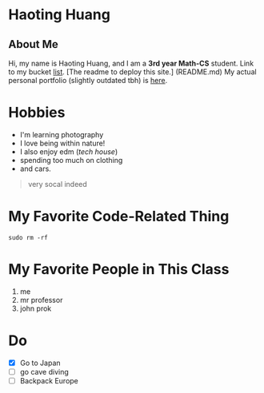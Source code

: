 # Haoting Huang

## About Me
Hi, my name is Haoting Huang, and I am a **3rd year Math-CS** student.
Link to my bucket [list](#do).
[The readme to deploy this site.] (README.md)
My actual personal portfolio (slightly outdated tbh) is [here](sssssrrt01.github.io/personal-portfolio/public_html/final_portfolio/index.html).


# Hobbies
- I'm learning photography
- I love being within nature!
- I also enjoy edm (*tech house*)
- spending too much on clothing
- and cars.
> very socal indeed

# My Favorite Code-Related Thing
```
sudo rm -rf
```

# My Favorite People in This Class
1. me 
2. mr professor
3. john prok 

# Do
- [x] Go to Japan
- [ ] go cave diving 
- [ ] Backpack Europe